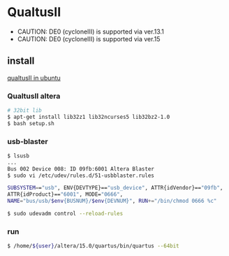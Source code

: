 QualtusII
========================================

* CAUTION: DE0 (cycloneIII) is supported via ver.13.1
* CAUTION: DE0 (cycloneIII) is supported via ver.15


## install

[qualtusII in ubuntu](http://labs.beatcraft.com/ja/index.php?DE0-Nano/Synthesijer)


### QualtusII altera

```bash
# 32bit lib
$ apt-get install lib32z1 lib32ncurses5 lib32bz2-1.0
$ bash setup.sh
```


### usb-blaster


```bash
$ lsusb
...
Bus 002 Device 008: ID 09fb:6001 Altera Blaster
$ sudo vi /etc/udev/rules.d/51-usbblaster.rules

SUBSYSTEM=="usb", ENV{DEVTYPE}=="usb_device", ATTR{idVendor}=="09fb", 
ATTR{idProduct}=="6001", MODE="0666", 
NAME="bus/usb/$env{BUSNUM}/$env{DEVNUM}", RUN+="/bin/chmod 0666 %c"

$ sudo udevadm control --reload-rules
```

### run

```bash
$ /home/${user}/altera/15.0/quartus/bin/quartus --64bit
```
